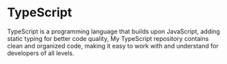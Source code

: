 # TypeScript
 TypeScript is a programming language that builds upon JavaScript, adding static typing for better code quality, My TypeScript repository contains clean and organized code, making it easy to work with and understand for developers of all levels.
